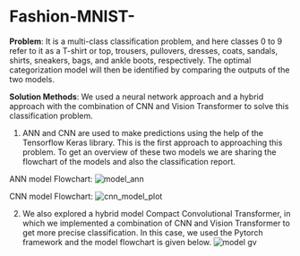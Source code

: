 # Fashion-MNIST-

**Problem**: It is a multi-class classification problem, and here classes 0 to 9 refer to it as a T-shirt or top, trousers, pullovers, dresses, coats, sandals, shirts, sneakers, bags, and ankle boots, respectively. The optimal categorization model will then be identified by comparing the outputs of the two models. 


**Solution Methods**: We used a neural network approach and a hybrid approach with the combination of CNN and Vision Transformer to solve this classification problem.
1. ANN and CNN are used to make predictions using the help of the Tensorflow Keras library. This is the first approach to approaching this problem. To get an overview of these two models we are sharing the flowchart of the models and also the classification report.

ANN model Flowchart: ![model_ann](https://github.com/user-attachments/assets/1e1676e0-f787-42bb-ae23-eb58933f4782)

CNN model Flowchart: ![cnn_model_plot](https://github.com/user-attachments/assets/9b87e38d-59bb-4410-b9bf-e0761a7e4db0)

2. We also explored a hybrid model Compact Convolutional Transformer, in which we implemented a combination of CNN and Vision Transformer to get more precise classification. In this case, we used the Pytorch framework and the model flowchart is given below.
![model gv](https://github.com/user-attachments/assets/3b4033ba-9f6e-4560-bde4-0a51fc1000da)
